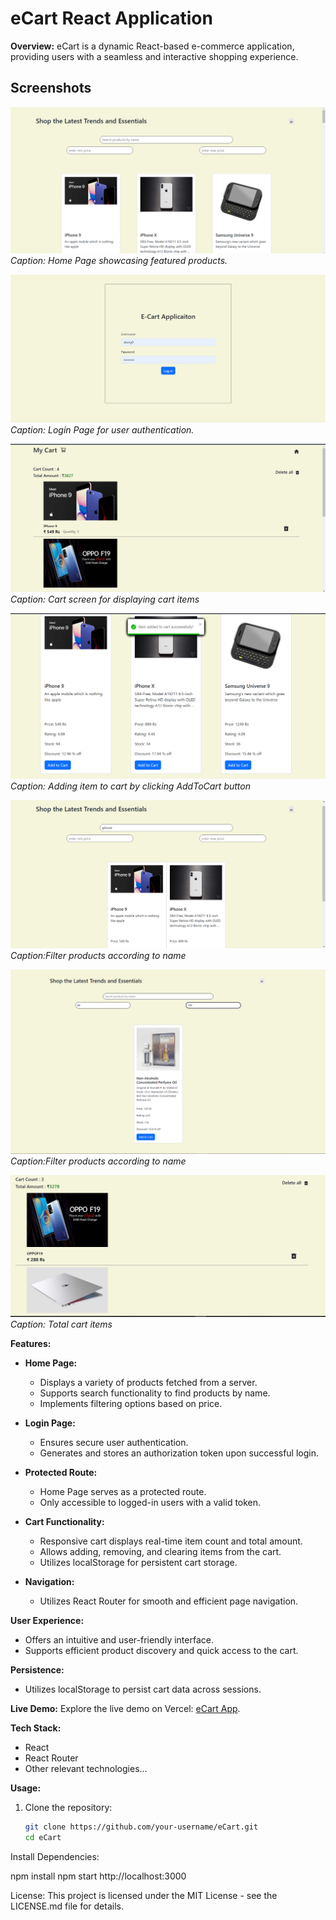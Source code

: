 # eCart React Application

**Overview:**
eCart is a dynamic React-based e-commerce application, providing users with a seamless and interactive shopping experience.

## Screenshots

![Home Page](/src/assets/app-preview/Home%20screen.png)
_Caption: Home Page showcasing featured products._

![Login Page](/src/assets/app-preview/Login%20screen.png)
_Caption: Login Page for user authentication._

![Cart Page](/src/assets/app-preview/CartScreen.png)
_Caption: Cart screen for displaying cart items_

![Add to Cart ](/src/assets/app-preview/AddToCart.png)
_Caption: Adding item to cart by clicking AddToCart button_

![FilterByName](/src/assets/app-preview/FilterByName.png)
_Caption:Filter products according to name_

![FilterByPrice](/src/assets/app-preview/FilterPrice%20.png)
_Caption:Filter products according to name_

![Cart Item Count](/src/assets/app-preview/cartCount.png)
_Caption: Total cart items_

**Features:**

- **Home Page:**

  - Displays a variety of products fetched from a server.
  - Supports search functionality to find products by name.
  - Implements filtering options based on price.

- **Login Page:**

  - Ensures secure user authentication.
  - Generates and stores an authorization token upon successful login.

- **Protected Route:**

  - Home Page serves as a protected route.
  - Only accessible to logged-in users with a valid token.

- **Cart Functionality:**

  - Responsive cart displays real-time item count and total amount.
  - Allows adding, removing, and clearing items from the cart.
  - Utilizes localStorage for persistent cart storage.

- **Navigation:**
  - Utilizes React Router for smooth and efficient page navigation.

**User Experience:**

- Offers an intuitive and user-friendly interface.
- Supports efficient product discovery and quick access to the cart.

**Persistence:**

- Utilizes localStorage to persist cart data across sessions.

**Live Demo:**
Explore the live demo on Vercel: [eCart App](#Vercel-App-Link).

**Tech Stack:**

- React
- React Router
- Other relevant technologies...

**Usage:**

1. Clone the repository:
   ```bash
   git clone https://github.com/your-username/eCart.git
   cd eCart
   ```

Install Dependencies:

npm install
npm start
http://localhost:3000

License:
This project is licensed under the MIT License - see the LICENSE.md file for details.
